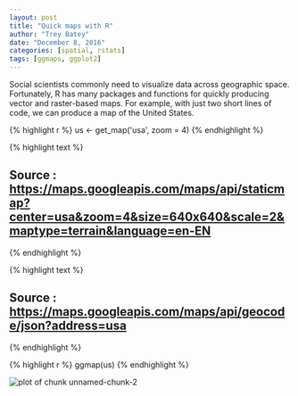 ```yaml
---
layout: post
title: "Quick maps with R"
author: "Trey Batey"
date: "December 8, 2016"
categories: [spatial, rstats]
tags: [ggmaps, ggplot2]
---
```




Social scientists commonly need to visualize data across geographic space. Fortunately, R has many packages and functions for quickly producing vector and raster-based maps. For example, with just two short lines of code, we can produce a map of the United States.




{% highlight r %}
us <- get_map('usa', zoom = 4)
{% endhighlight %}



{% highlight text %}
## Source : https://maps.googleapis.com/maps/api/staticmap?center=usa&zoom=4&size=640x640&scale=2&maptype=terrain&language=en-EN
{% endhighlight %}



{% highlight text %}
## Source : https://maps.googleapis.com/maps/api/geocode/json?address=usa
{% endhighlight %}



{% highlight r %}
ggmap(us)
{% endhighlight %}

![plot of chunk unnamed-chunk-2](/socscistatsfigure/source/2016-12-08-quick-maps-r/unnamed-chunk-2-1.png)
